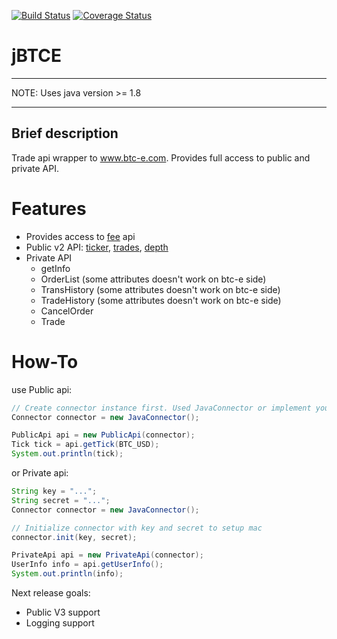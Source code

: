 [![Build Status](https://travis-ci.org/iisador/jBTCE.svg?branch=master)](https://travis-ci.org/iisador/jBTCE)
[![Coverage Status](https://coveralls.io/repos/github/iisador/jBTCE/badge.svg?branch=master)](https://coveralls.io/github/iisador/jBTCE?branch=master)

jBTCE
=====
---
NOTE: Uses java version >= 1.8

---
Brief description
--------------------

Trade api wrapper to www.btc-e.com.
Provides full access to public and private API.

Features
=========
* Provides access to [fee](https://btc-e.com/api/2/btc_usd/fee) api
* Public v2 API: [ticker](https://btc-e.com/api/2/btc_usd/ticker), [trades](https://btc-e.com/api/2/btc_usd/trades), [depth](https://btc-e.com/api/2/btc_usd/depth)
* Private API
  - getInfo
  - OrderList (some attributes doesn't work on btc-e side)
  - TransHistory (some attributes doesn't work on btc-e side)
  - TradeHistory (some attributes doesn't work on btc-e side)
  - CancelOrder
  - Trade

How-To
======
use Public api:
```java
// Create connector instance first. Used JavaConnector or implement your own
Connector connector = new JavaConnector();

PublicApi api = new PublicApi(connector);
Tick tick = api.getTick(BTC_USD);
System.out.println(tick);
```

or Private api:
```java
String key = "...";
String secret = "...";
Connector connector = new JavaConnector();

// Initialize connector with key and secret to setup mac
connector.init(key, secret);

PrivateApi api = new PrivateApi(connector);
UserInfo info = api.getUserInfo();
System.out.println(info);
```

Next release goals:
* Public V3 support
* Logging support
